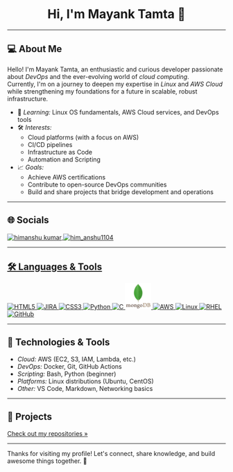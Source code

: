 <!-- PROFILE README TEMPLATE FOR: TamtaMayank -->

<h1 align="center">Hi, I'm Mayank Tamta 👋</h1>

---

## 💻 About Me

Hello! I'm Mayank Tamta, an enthusiastic and curious developer passionate about *DevOps* and the ever-evolving world of *cloud computing*.  
Currently, I'm on a journey to deepen my expertise in *Linux* and *AWS Cloud* while strengthening my foundations for a future in scalable, robust infrastructure.

- 🌱 *Learning:* Linux OS fundamentals, AWS Cloud services, and DevOps tools
- 🛠 *Interests:*  
  - Cloud platforms (with a focus on AWS)
  - CI/CD pipelines
  - Infrastructure as Code 
  - Automation and Scripting
- 📈 *Goals:*  
  - Achieve AWS certifications
  - Contribute to open-source DevOps communities
  - Build and share projects that bridge development and operations

---

## 🌐 Socials

<p align="left">
  <a href="https://www.linkedin.com/in/mayank-tamta/" target="blank"><img align="center" src="https://raw.githubusercontent.com/rahuldkjain/github-profile-readme-generator/master/src/images/icons/Social/linked-in-alt.svg" alt="himanshu kumar" height="30" width="40"
  </a>
  <a href="https://instagram.com/tamtastic.bass" target="blank"><img align="center" src="https://raw.githubusercontent.com/rahuldkjain/github-profile-readme-generator/master/src/images/icons/Social/instagram.svg" alt="him_anshu1104" height="30" width="40"
  </a>
</p>


---

## 🛠 Languages & Tools

<p align="left">
  <a href="https://html.spec.whatwg.org/" target="_blank">
    <img src="https://cdn.jsdelivr.net/gh/devicons/devicon/icons/html5/html5-plain.svg" width="40" alt="HTML5"/>
  </a>
  <a href="https://www.atlassian.com/software/jira" target="_blank">
  <img src="https://cdn.simpleicons.org/jira/0052CC" alt="JIRA" height="40" width="40"/>
  </a>
  <a href="https://developer.mozilla.org/en-US/docs/Web/CSS" target="_blank">
    <img src="https://cdn.jsdelivr.net/gh/devicons/devicon/icons/css3/css3-plain.svg" width="40" alt="CSS3"/>
  </a>
  <a href="https://www.python.org/" target="_blank">
    <img src="https://cdn.jsdelivr.net/gh/devicons/devicon/icons/python/python-original.svg" width="40" alt="Python"/>
  </a>
  <a href="https://devdocs.io/c/" target="_blank">
    <img src="https://cdn.jsdelivr.net/gh/devicons/devicon/icons/c/c-original.svg" width="40" alt="C"/>
  </a>
  <a href="https://www.mongodb.com/" target="_blank" rel="noopener noreferrer">
  <img src="https://raw.githubusercontent.com/devicons/devicon/master/icons/mongodb/mongodb-original-wordmark.svg" alt="MongoDB" height="60"/>
  </a>
  <a href="https://aws.amazon.com/" target="_blank">
    <img src="https://cdn.jsdelivr.net/gh/devicons/devicon/icons/amazonwebservices/amazonwebservices-original-wordmark.svg" width="40" alt="AWS"/>
  </a>
  <a href="https://www.linux.org/" target="_blank">
    <img src="https://cdn.jsdelivr.net/gh/devicons/devicon/icons/linux/linux-original.svg" width="40" alt="Linux"/>
  </a>
  <a href="https://www.redhat.com/en/technologies/linux-platforms/enterprise-linux" target="_blank">
    <img src="https://cdn.jsdelivr.net/gh/devicons/devicon/icons/redhat/redhat-original.svg" width="40" alt="RHEL"/>
  </a>
  <a href="https://github.com/" target="_blank">
    <img src="https://cdn.jsdelivr.net/gh/devicons/devicon/icons/github/github-original.svg" width="40" alt="GitHub"/>
  </a>
</p>

---

## 🚀 Technologies & Tools

- *Cloud:* AWS (EC2, S3, IAM, Lambda, etc.)
- *DevOps:* Docker, Git, GitHub Actions
- *Scripting:* Bash, Python (beginner)
- *Platforms:* Linux distributions (Ubuntu, CentOS)
- *Other:* VS Code, Markdown, Networking basics

---

## 📂 Projects

[Check out my repositories »](https://github.com/TamtaMayank?tab=repositories)

---

Thanks for visiting my profile! Let's connect, share knowledge, and build awesome things together. 🚀
